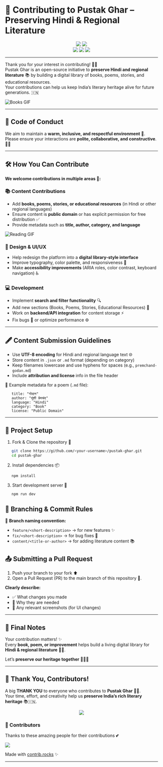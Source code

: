 # 🤝 Contributing to Pustak Ghar – Preserving Hindi & Regional Literature  

<p align="center">
  <img src="https://img.shields.io/badge/contributions-welcome-brightgreen?style=for-the-badge&logo=github" />
  <img src="https://img.shields.io/badge/Made%20with-❤️%20in%20India-orange?style=for-the-badge" /> <br>
  <img src="https://img.shields.io/github/issues/kushagra0333/pustak-ghar?style=flat-square" />
  <img src="https://img.shields.io/github/forks/kushagra0333/pustak-ghar?style=flat-square" />
  <img src="https://img.shields.io/github/stars/kushagra0333/pustak-ghar?style=flat-square" />
</p>  

---


Thank you for your interest in contributing! 🌸✨  
Pustak Ghar is an open-source initiative to **preserve Hindi and regional literature** 📚 by building a digital library of books, poems, stories, and educational resources.  
Your contributions can help us keep India’s literary heritage alive for future generations. 🇮🇳  

![Books GIF](https://media.giphy.com/media/v1.Y2lkPTc5MGI3NjExdjB2YTc5MHg1cjBjMjd2NHB4ZTliY213Y3cxc215MXl4YXYxNnd1ZiZlcD12MV9naWZzX3NlYXJjaCZjdD1n/qJFNKmwkglLZPPOHd7/giphy.gif)  


---


## 📜 Code of Conduct  

We aim to maintain a **warm, inclusive, and respectful environment** 🤗.  
Please ensure your interactions are **polite, collaborative, and constructive**. 💬✨  

---

## 🛠️ How You Can Contribute

**We welcome contributions in multiple areas 🚀:**  

### 📚 Content Contributions  
- Add **books, poems, stories, or educational resources** (in Hindi or other regional languages)  
- Ensure content is **public domain** or has explicit permission for free distribution ✅  
- Provide metadata such as **title, author, category, and language**  

![Reading GIF](https://media4.giphy.com/media/v1.Y2lkPTc5MGI3NjExbXFvY2I5N2xmaHNpOHd5bHE3d2NuZG16MG03bG1vNHM2aWJkb3UwYyZlcD12MV9pbnRlcm5hbF9naWZfYnlfaWQmY3Q9Zw/xUA7b2OfgTuVzqpVXq/giphy.gif)  

### 🎨 Design & UI/UX  
- Help redesign the platform into a **digital library-style interface**  
- Improve typography, color palette, and responsiveness 🎨  
- Make **accessibility improvements** (ARIA roles, color contrast, keyboard navigation) ♿  

### 💻 Development  
- Implement **search and filter functionality** 🔍  
- Add new sections (Books, Poems, Stories, Educational Resources) 📑  
- Work on **backend/API integration** for content storage ⚡  
- Fix bugs 🐛 or optimize performance ⚙️  

---

## 🖋 Content Submission Guidelines  

- Use **UTF-8 encoding** for Hindi and regional language text 🌐  
- Store content in `.json` or `.md` format (depending on category)  
- Keep filenames lowercase and use hyphens for spaces (e.g., `premchand-godan.md`)  
- Include **attribution and license** info in the file header  

📑 Example metadata for a poem (`.md` file):  

```
   title: "गोदान"
   author: "मुंशी प्रेमचंद"
   language: "Hindi"
   category: "Book"
   license: "Public Domain"
```
--- 

## 📂 Project Setup

1. Fork & Clone the repository 🍴
```bash
   git clone https://github.com/<your-username>/pustak-ghar.git
   cd pustak-ghar
```
2. Install dependencies 📦  
```bash
   npm install
```
3. Start development server 🚀  
```bash
   npm run dev
```

## 🌱 Branching & Commit Rules

🌿 **Branch naming convention:**

- `feature/<short-description>` → for new features ✨  
- `fix/<short-description>` → for bug fixes 🐛  
- `content/<title-or-author>` → for adding literature content 📚  

## 📤 Submitting a Pull Request

1. Push your branch to your fork ⬆️  
2. Open a Pull Request (PR) to the main branch of this repository 📝.  

**Clearly describe:**
- ✅ What changes you made  
- 🔎 Why they are needed  
- 📸 Any relevant screenshots (for UI changes)  

---

## 🌟 Final Notes

Your contribution matters! ✨  
Every **book, poem, or improvement** helps build a living digital library for **Hindi & regional literature** 📖💖.  

Let’s **preserve our heritage together** 🚀🇮🇳

---

## 💖 Thank You, Contributors!  

A big **THANK YOU** to everyone who contributes to **Pustak Ghar** 🌸✨.  
Your time, effort, and creativity help us **preserve India’s rich literary heritage** 📚🇮🇳.  
<p align=center >
<img src="https://media.giphy.com/media/v1.Y2lkPTc5MGI3NjExd3A3YjA5N204bHJ0OXQ2MGNha2JrYnRkOXVvNWZ5aTZ3aHZxbWFtaiZlcD12MV9naWZzX3NlYXJjaCZjdD1n/9Gp5ZwY8FRvna/giphy.gif"/>  

</p>

### 🌟 Contributors  

Thanks to these amazing people for their contributions 💕  


<a href="https://github.com/kushagra0333/pustak-ghar/graphs/contributors">
  <img src="https://contrib.rocks/image?repo=kushagra0333/pustak-ghar" />
</a>  

Made with [contrib.rocks](https://contrib.rocks) ✨  

---

